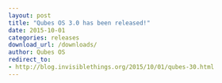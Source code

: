 ```yaml
---
layout: post
title: "Qubes OS 3.0 has been released!"
date: 2015-10-01
categories: releases
download_url: /downloads/
author: Qubes OS
redirect_to:
- http://blog.invisiblethings.org/2015/10/01/qubes-30.html
---
```

